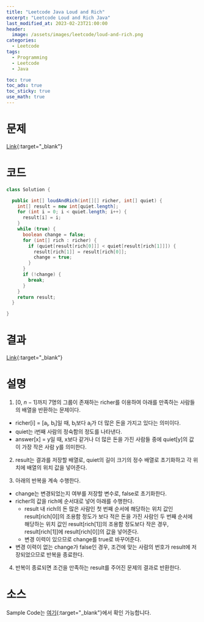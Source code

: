 ```yaml
---
title: "Leetcode Java Loud and Rich"
excerpt: "Leetcode Loud and Rich Java"
last_modified_at: 2023-02-23T21:00:00
header:
  image: /assets/images/leetcode/loud-and-rich.png
categories:
  - Leetcode
tags:
  - Programming
  - Leetcode
  - Java

toc: true
toc_ads: true
toc_sticky: true
use_math: true
---
```

# 문제
[Link](https://leetcode.com/problems/loud-and-rich){:target="_blank"}

# 코드
```java
class Solution {

  public int[] loudAndRich(int[][] richer, int[] quiet) {
    int[] result = new int[quiet.length];
    for (int i = 0; i < quiet.length; i++) {
      result[i] = i;
    }
    while (true) {
      boolean change = false;
      for (int[] rich : richer) {
        if (quiet[result[rich[0]]] < quiet[result[rich[1]]]) {
          result[rich[1]] = result[rich[0]];
          change = true;
        }
      }
      if (!change) {
        break;
      }
    }
    return result;
  }

}
```

# 결과
[Link](https://leetcode.com/problems/loud-and-rich/submissions/903510331/){:target="_blank"}

# 설명
1. [0, $n - 1$]까지 7명의 그룹이 존재하는 richer를 이용하여 아래를 만족하는 사람들의 배열을 반환하는 문제이다.
- richer[i] = [a<sub>i</sub>, b<sub>i</sub>]일 때, b<sub>i</sub>보다 a<sub>i</sub>가 더 많은 돈을 가지고 있다는 의미이다.
- quiet는 i번째 사람의 정숙함의 정도를 나타낸다.
- answer[x] = y일 때, x보다 같거나 더 많은 돈을 가진 사람들 중에 quiet[y]의 값이 가장 작은 사람 y를 의미한다.

2. result는 결과를 저장할 배열로, quiet의 길이 크기의 정수 배열로 초기화하고 각 위치에 배열의 위치 값을 넣어준다.

3. 아래의 반복을 계속 수행한다.
- change는 변경되었는지 여부를 저장할 변수로, false로 초기화한다.
- richer의 값을 rich에 순서대로 넣어 아래를 수행한다.
  - result 내 rich의 돈 많은 사람인 첫 번째 순서에 해당하는 위치 값인 result[rich[0]]의 조용함 정도가 보다 적은 돈을 가진 사람인 두 번째 순서에 해당하는 위치 값인 result[rich[1]]의 조용함 정도보다 작은 경우, result[rich[1]]에 result[rich[0]]의 값을 넣어준다.
  - 변경 이력이 있으므로 change를 true로 바꾸어준다.
- 변경 이력이 없는 change가 false인 경우, 조건에 맞는 사람의 번호가 result에 저장되었으므로 반복을 종료한다.

4. 반복이 종료되면 조건을 만족하는 result를 주어진 문제의 결과로 반환한다.

# 소스
Sample Code는 [여기](https://github.com/GracefulSoul/leetcode/blob/master/src/main/java/gracefulsoul/problems/LoudAndRich.java){:target="_blank"}에서 확인 가능합니다.